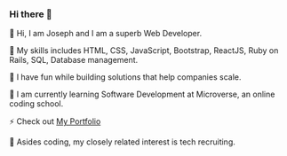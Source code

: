 ### Hi there 👋

<!--
**Jolak5/Jolak5** is a ✨ _special_ ✨ repository because its `README.md` (this file) appears on your GitHub profile.

Here are some ideas to get you started:

- 🔭 I’m currently working on ...
- 🌱 I’m currently learning ...
- 👯 I’m looking to collaborate on ...
- 🤔 I’m looking for help with ...
- 💬 Ask me about ...
- 📫 How to reach me: ...
- 😄 Pronouns: ...
- ⚡ Fun fact: ...
-->

🔭 Hi, I am Joseph and I am a superb Web Developer. 

🌱 My skills includes HTML, CSS, JavaScript, Bootstrap, ReactJS, Ruby on Rails, SQL, Database management. 

🌱 I have fun while building solutions that help companies scale. 

👯 I am currently learning Software Development at Microverse, an online coding school.

⚡ Check out <a href="https://jolak5.github.io/Portfolio/">My Portfolio</a>

💬 Asides coding, my closely related interest is tech recruiting.

